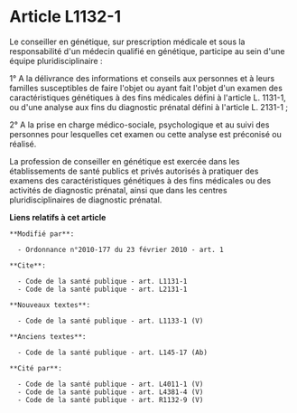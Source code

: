 # Article L1132-1

Le conseiller en génétique, sur prescription médicale et sous la responsabilité d'un médecin qualifié en génétique, participe
au sein d'une équipe pluridisciplinaire : 

1° A la délivrance des informations et conseils aux personnes et à leurs familles susceptibles de faire l'objet ou ayant fait
l'objet d'un examen des caractéristiques génétiques à des fins médicales défini à l'article L. 1131-1, ou d'une analyse aux
fins du diagnostic prénatal défini à l'article L. 2131-1 ; 

2° A la prise en charge médico-sociale, psychologique et au suivi des personnes pour lesquelles cet examen ou cette analyse
est préconisé ou réalisé. 

La profession de conseiller en génétique est exercée dans les établissements de santé publics et privés autorisés à pratiquer
des examens des caractéristiques génétiques à des fins médicales ou des activités de diagnostic prénatal, ainsi que dans les
centres pluridisciplinaires de diagnostic prénatal.

**Liens relatifs à cet article**

	**Modifié par**:

	  - Ordonnance n°2010-177 du 23 février 2010 - art. 1

	**Cite**:

	  - Code de la santé publique - art. L1131-1
	  - Code de la santé publique - art. L2131-1

	**Nouveaux textes**:

	  - Code de la santé publique - art. L1133-1 (V)

	**Anciens textes**:

	  - Code de la santé publique - art. L145-17 (Ab)

	**Cité par**:

	  - Code de la santé publique - art. L4011-1 (V)
	  - Code de la santé publique - art. L4381-4 (V)
	  - Code de la santé publique - art. R1132-9 (V)
